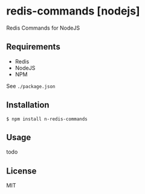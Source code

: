# redis-commands [nodejs]

Redis Commands for NodeJS

## Requirements

- Redis
- NodeJS
- NPM

See `./package.json`

## Installation

    $ npm install n-redis-commands

## Usage

todo

## License

MIT